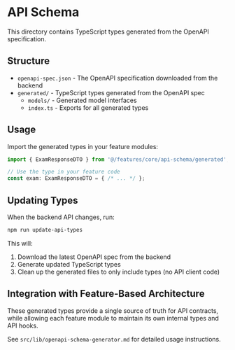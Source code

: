# API Schema

This directory contains TypeScript types generated from the OpenAPI specification.

## Structure

- `openapi-spec.json` - The OpenAPI specification downloaded from the backend
- `generated/` - TypeScript types generated from the OpenAPI spec
  - `models/` - Generated model interfaces
  - `index.ts` - Exports for all generated types

## Usage

Import the generated types in your feature modules:

```typescript
import { ExamResponseDTO } from '@/features/core/api-schema/generated';

// Use the type in your feature code
const exam: ExamResponseDTO = { /* ... */ };
```

## Updating Types

When the backend API changes, run:

```bash
npm run update-api-types
```

This will:
1. Download the latest OpenAPI spec from the backend
2. Generate updated TypeScript types
3. Clean up the generated files to only include types (no API client code)

## Integration with Feature-Based Architecture

These generated types provide a single source of truth for API contracts, while allowing each feature module to maintain its own internal types and API hooks.

See `src/lib/openapi-schema-generator.md` for detailed usage instructions.

